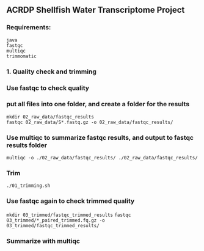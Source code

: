 ## ACRDP Shellfish Water Transcriptome Project ## 

### Requirements:
`java`    
`fastqc`    
`multiqc`    
`trimmomatic`    


### 1. Quality check and trimming
### Use fastqc to check quality
### put all files into one folder, and create a folder for the results
`mkdir 02_raw_data/fastqc_results`    
`fastqc 02_raw_data/S*.fastq.gz -o 02_raw_data/fastqc_results/`    

### Use multiqc to summarize fastqc results, and output to fastqc results folder
`multiqc -o ./02_raw_data/fastqc_results/ ./02_raw_data/fastqc_results/`

### Trim
`./01_trimming.sh`

### Use fastqc again to check trimmed quality
`mkdir 03_trimmed/fastqc_trimmed_results`
`fastqc 03_trimmed/*_paired_trimmed.fq.gz -o 03_trimmed/fastqc_trimmed_results/`


### Summarize with multiqc
 


